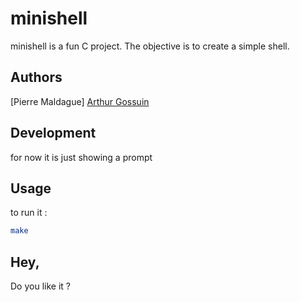 # minishell
minishell is a fun C project.
The objective is to create a simple shell.

## Authors
[Pierre Maldague]
[Arthur Gossuin](https://github.com/Artygo8)

## Development
for now it is just showing a prompt

## Usage
to run it :
 ```bash
make
 ```

## Hey,
Do you like it ?
